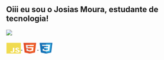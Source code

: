 ## Oiii eu sou o Josias Moura, estudante de tecnologia!
<div>
  <a href="https://github.com/josias-moura">
  <img height="180em" src="https://github-readme-stats.vercel.app/api?username=josiasmoura&show_icons=true&theme=dracula&include_all_commits=true&count_private=true"/>
  
</div>



<div style="display: inline_block"><br>
 <img align="center" alt="Rafa-Js" height="30" width="40" src="https://raw.githubusercontent.com/devicons/devicon/master/icons/javascript/javascript-plain.svg">
 <img align="center" alt="Rafa-HTML" height="30" width="40" src="https://raw.githubusercontent.com/devicons/devicon/master/icons/html5/html5-original.svg">
 <img align="center" alt="Rafa-CSS" height="30" width="40" src="https://raw.githubusercontent.com/devicons/devicon/master/icons/css3/css3-original.svg">
</div>

